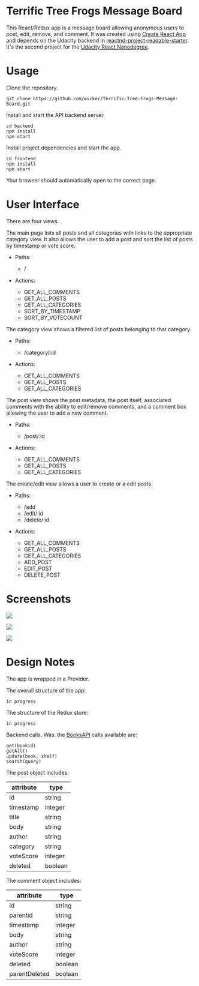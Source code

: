 # Terrific Tree Frogs Message Board

This React/Redux app is a message board allowing anonymous users to post, edit, remove, and comment. It was created using [Create React App](https://github.com/facebookincubator/create-react-app) and depends on the Udacity backend in [reactnd-project-readable-starter](https://github.com/udacity/reactnd-project-readable-starter). It's the second project for the [Udacity React Nanodegree](https://www.udacity.com/course/react-nanodegree--nd019).

# Usage

Clone the repository.

```
git clone https://github.com/wicker/Terrific-Tree-Frogs-Message-Board.git
```

Install and start the API backend server.

```
cd backend
npm install
npm start
```

Install project dependencies and start the app.

```
cd frontend
npm install
npm start
```

Your browser should automatically open to the correct page.

# User Interface

There are four views. 

The main page lists all posts and all categories with links to the appropriate category view. It also allows the user to add a post and sort the list of posts by timestamp or vote score. 

- Paths:
  - /

- Actions:
  - GET_ALL_COMMENTS
  - GET_ALL_POSTS
  - GET_ALL_CATEGORIES
  - SORT_BY_TIMESTAMP
  - SORT_BY_VOTECOUNT

The category view shows a filtered list of posts belonging to that category.

- Paths:
  - /category/:id

- Actions:
  - GET_ALL_COMMENTS
  - GET_ALL_POSTS
  - GET_ALL_CATEGORIES

The post view shows the post metadata, the post itself, associated comments with the ability to edit/remove comments, and a comment box allowing the user to add a new comment.

- Paths:
  - /post/:id

- Actions:
  - GET_ALL_COMMENTS
  - GET_ALL_POSTS
  - GET_ALL_CATEGORIES
 
The create/edit view allows a user to create or a edit posts.

- Paths: 
  - /add
  - /edit/:id
  - /delete/:id

- Actions:
  - GET_ALL_COMMENTS
  - GET_ALL_POSTS
  - GET_ALL_CATEGORIES
  - ADD_POST
  - EDIT_POST
  - DELETE_POST

# Screenshots

![](img/rough-preview.png)

![](img/rough-purple.png)

![](img/mockup.png)

# Design Notes

The app is wrapped in a Provider.

The overall structure of the app:

```
in progress
```

The structure of the Redux store:

```
in progress
```

Backend calls. Was: the [BooksAPI](https://github.com/udacity/reactnd-project-myreads-starter/blob/master/src/BooksAPI.js) calls available are:

```
get(bookid)
getAll()
update(book, shelf)
search(query)
```

The post object includes:

|attribute|type|
|---------|----|
|id|string|
|timestamp|integer|
|title|string|
|body|string|
|author|string|
|category|string|
|voteScore|integer|
|deleted|boolean|

The comment object includes: 

|attribute|type|
|---------|----|
|id|string|
|parentid|string|
|timestamp|integer|
|body|string|
|author|string|
|voteScore|integer|
|deleted|boolean|
|parentDeleted|boolean|
